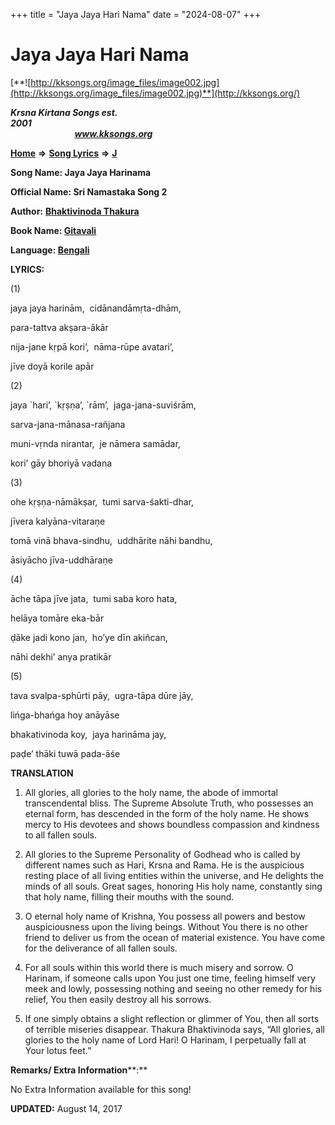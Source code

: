 +++
title = "Jaya Jaya Hari Nama"
date = "2024-08-07"
+++

# Jaya Jaya Hari Nama
[**![http://kksongs.org/image_files/image002.jpg](http://kksongs.org/image_files/image002.jpg)**](http://kksongs.org/)

**_Krsna Kirtana Songs est. 2001_**                                                                                                                                                 **_www.kksongs.org_**

**[Home](http://kksongs.org/)** **⇒** **[Song Lyrics](http://kksongs.org/lyrics.html)** **⇒** **[J](http://kksongs.org/songs/song_j.html)**

**Song Name: Jaya Jaya Harinama**

**Official Name: Sri Namastaka Song 2**

**Author:** [**Bhaktivinoda Thakura**](http://kksongs.org/authors/list/bhaktivinoda.html)

**Book Name: [Gitavali](http://kksongs.org/authors/literature/gitavali.html)**

**Language: [Bengali](http://kksongs.org/language/list/bengali.html)**

**LYRICS:**

(1)

jaya jaya harinām,  cidānandāmṛta-dhām,

para-tattva akṣara-ākār

nija-jane kṛpā kori’,  nāma-rūpe avatari’,

jīve doyā korile apār

(2)

jaya \`hari’, \`kṛṣṇa’, \`rām’,  jaga-jana-suviśrām,

sarva-jana-mānasa-rañjana

muni-vṛnda nirantar,  je nāmera samādar,

kori’ gāy bhoriyā vadana

(3)

ohe kṛṣṇa-nāmākṣar,  tumi sarva-śakti-dhar,

jīvera kalyāna-vitaraṇe

tomā vinā bhava-sindhu,  uddhārite nāhi bandhu,

āsiyācho jīva-uddhāraṇe

(4)

āche tāpa jīve jata,  tumi saba koro hata,

helāya tomāre eka-bār

ḍāke jadi kono jan,  ho’ye dīn akiñcan,

nāhi dekhi’ anya pratikār

(5)

tava svalpa-sphūrti pāy,  ugra-tāpa dūre jāy,

lińga-bhańga hoy anāyāse

bhakativinoda koy,  jaya harināma jay,

paḍe’ thāki tuwā pada-āśe

**TRANSLATION**

1) All glories, all glories to the holy name, the abode of immortal transcendental bliss. The Supreme Absolute Truth, who possesses an eternal form, has descended in the form of the holy name. He shows mercy to His devotees and shows boundless compassion and kindness to all fallen souls.

2) All glories to the Supreme Personality of Godhead who is called by different names such as Hari, Krsna and Rama. He is the auspicious resting place of all living entities within the universe, and He delights the minds of all souls. Great sages, honoring His holy name, constantly sing that holy name, filling their mouths with the sound.

3) O eternal holy name of Krishna, You possess all powers and bestow auspiciousness upon the living beings. Without You there is no other friend to deliver us from the ocean of material existence. You have come for the deliverance of all fallen souls.

4) For all souls within this world there is much misery and sorrow. O Harinam, if someone calls upon You just one time, feeling himself very meek and lowly, possessing nothing and seeing no other remedy for his relief, You then easily destroy all his sorrows.

5) If one simply obtains a slight reflection or glimmer of You, then all sorts of terrible miseries disappear. Thakura Bhaktivinoda says, “All glories, all glories to the holy name of Lord Hari! O Harinam, I perpetually fall at Your lotus feet.”

**Remarks/ Extra Information****:**

No Extra Information available for this song!

**UPDATED:** August 14, 2017